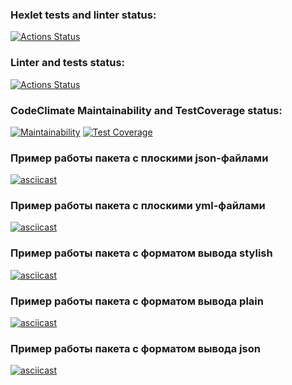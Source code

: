 ### Hexlet tests and linter status:
[![Actions Status](https://github.com/Fiklik/python-project-50/workflows/hexlet-check/badge.svg)](https://github.com/Fiklik/python-project-50/actions)

### Linter and tests status:
[![Actions Status](https://github.com/Fiklik/python-project-50/actions/workflows/linter-and-test-check.yml/badge.svg)](https://github.com/Fiklik/python-project-50/actions)

### CodeClimate Maintainability and TestCoverage status:
[![Maintainability](https://api.codeclimate.com/v1/badges/f041e11c244da26f3187/maintainability)](https://codeclimate.com/github/Fiklik/python-project-50/maintainability) [![Test Coverage](https://api.codeclimate.com/v1/badges/f041e11c244da26f3187/test_coverage)](https://codeclimate.com/github/Fiklik/python-project-50/test_coverage)

### Пример работы пакета с плоскими json-файлами
[![asciicast](https://asciinema.org/a/wb3mXYNPs33w2jLTEfviAXMp8.svg)](https://asciinema.org/a/wb3mXYNPs33w2jLTEfviAXMp8)

### Пример работы пакета с плоскими yml-файлами
[![asciicast](https://asciinema.org/a/r2kxXt1Ew0dEvpGf3gC31HM4n.svg)](https://asciinema.org/a/r2kxXt1Ew0dEvpGf3gC31HM4n)

### Пример работы пакета с форматом вывода stylish
[![asciicast](https://asciinema.org/a/KSCr8WvsE3TYbw67zg8nd3s8i.svg)](https://asciinema.org/a/KSCr8WvsE3TYbw67zg8nd3s8i)

### Пример работы пакета с форматом вывода plain
[![asciicast](https://asciinema.org/a/x6PN1Mebs9NT7OlFGKAWcxgFN.svg)](https://asciinema.org/a/x6PN1Mebs9NT7OlFGKAWcxgFN)

### Пример работы пакета с форматом вывода json
[![asciicast](https://asciinema.org/a/sGJPfq9Sme7mJL5aNOSltFxjm.svg)](https://asciinema.org/a/sGJPfq9Sme7mJL5aNOSltFxjm)

